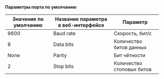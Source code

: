 **Параметры порта по умолчанию**

| Значение по умолчанию | Название параметра в веб-интерфейсе | Параметр                  |
|-----------------------|-------------------------------------|---------------------------|
| 9600                  | Baud rate                           | Скорость, бит/с           |
| 8                     | Data bits                           | Количество битов данных   |
| None                  | Parity                              | Бит чётности              |
| 2                     | Stop bits                           | Количество стоповых битов |
